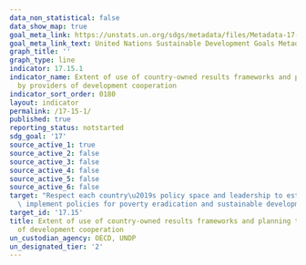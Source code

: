 ```yaml
---
data_non_statistical: false
data_show_map: true
goal_meta_link: https://unstats.un.org/sdgs/metadata/files/Metadata-17-15-01.pdf
goal_meta_link_text: United Nations Sustainable Development Goals Metadata (pdf 468kB)
graph_title: ''
graph_type: line
indicator: 17.15.1
indicator_name: Extent of use of country-owned results frameworks and planning tools
  by providers of development cooperation
indicator_sort_order: 0180
layout: indicator
permalink: /17-15-1/
published: true
reporting_status: notstarted
sdg_goal: '17'
source_active_1: true
source_active_2: false
source_active_3: false
source_active_4: false
source_active_5: false
source_active_6: false
target: "Respect each country\u2019s policy space and leadership to establish and\
  \ implement policies for poverty eradication and sustainable development"
target_id: '17.15'
title: Extent of use of country-owned results frameworks and planning tools by providers
  of development cooperation
un_custodian_agency: OECD, UNDP
un_designated_tier: '2'
---
```

